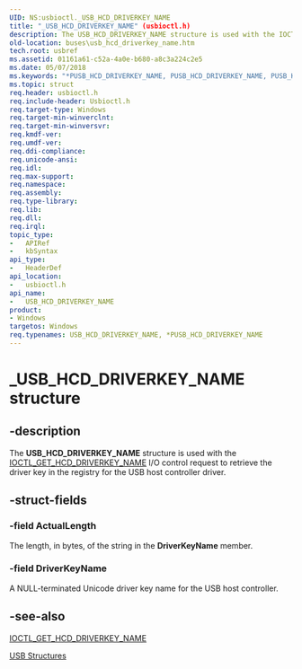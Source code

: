 ```yaml
---
UID: NS:usbioctl._USB_HCD_DRIVERKEY_NAME
title: "_USB_HCD_DRIVERKEY_NAME" (usbioctl.h)
description: The USB_HCD_DRIVERKEY_NAME structure is used with the IOCTL_GET_HCD_DRIVERKEY_NAME I/O control request to retrieve the driver key in the registry for the USB host controller driver.
old-location: buses\usb_hcd_driverkey_name.htm
tech.root: usbref
ms.assetid: 01161a61-c52a-4a0e-b680-a8c3a224c2e5
ms.date: 05/07/2018
ms.keywords: "*PUSB_HCD_DRIVERKEY_NAME, PUSB_HCD_DRIVERKEY_NAME, PUSB_HCD_DRIVERKEY_NAME structure pointer [Buses], USB_HCD_DRIVERKEY_NAME, USB_HCD_DRIVERKEY_NAME structure [Buses], _USB_HCD_DRIVERKEY_NAME, buses.usb_hcd_driverkey_name, usbioctl/PUSB_HCD_DRIVERKEY_NAME, usbioctl/USB_HCD_DRIVERKEY_NAME, usbstrct_f8c10863-dd1e-4771-b243-319a24f69f2a.xml"
ms.topic: struct
req.header: usbioctl.h
req.include-header: Usbioctl.h
req.target-type: Windows
req.target-min-winverclnt: 
req.target-min-winversvr: 
req.kmdf-ver: 
req.umdf-ver: 
req.ddi-compliance: 
req.unicode-ansi: 
req.idl: 
req.max-support: 
req.namespace: 
req.assembly: 
req.type-library: 
req.lib: 
req.dll: 
req.irql: 
topic_type:
-	APIRef
-	kbSyntax
api_type:
-	HeaderDef
api_location:
-	usbioctl.h
api_name:
-	USB_HCD_DRIVERKEY_NAME
product:
- Windows
targetos: Windows
req.typenames: USB_HCD_DRIVERKEY_NAME, *PUSB_HCD_DRIVERKEY_NAME
---
```


# _USB_HCD_DRIVERKEY_NAME structure


## -description


The <b>USB_HCD_DRIVERKEY_NAME</b> structure is used with the <a href="https://msdn.microsoft.com/library/windows/hardware/ff537236">IOCTL_GET_HCD_DRIVERKEY_NAME</a> I/O control request to retrieve the driver key in the registry for the USB host controller driver.


## -struct-fields




### -field ActualLength

The length, in bytes, of the string in the <b>DriverKeyName</b> member.


### -field DriverKeyName

A NULL-terminated Unicode driver key name for the USB host controller.


## -see-also




<a href="https://msdn.microsoft.com/library/windows/hardware/ff537236">IOCTL_GET_HCD_DRIVERKEY_NAME</a>



<a href="https://msdn.microsoft.com/library/windows/hardware/ff540160">USB Structures</a>
 

 

